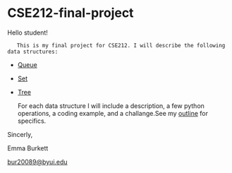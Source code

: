 # CSE212-final-project

Hello student! 

       This is my final project for CSE212. I will describe the following data structures:
* [Queue](1-queue.md)
* [Set](2-set.md)
* [Tree](3-tree.md)

    For each data structure I will include a description, a few python operations, a coding example, and a challange.See my [outline](outline.md) for specifics. 

Sincerly,

Emma Burkett

bur20089@byui.edu

